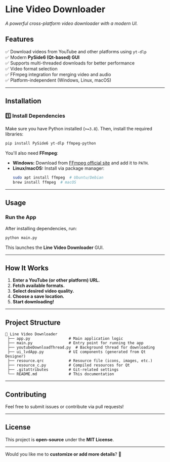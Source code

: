 # **Line Video Downloader**  
_A powerful cross-platform video downloader with a modern UI._  

## **Features**  
✅ Download videos from YouTube and other platforms using `yt-dlp`  
✅ Modern **PySide6 (Qt-based) GUI**  
✅ Supports multi-threaded downloads for better performance  
✅ Video format selection  
✅ FFmpeg integration for merging video and audio  
✅ Platform-independent (Windows, Linux, macOS)  

---

## **Installation**  

### **1️⃣ Install Dependencies**  
Make sure you have Python installed (`>=3.8`). Then, install the required libraries:  

```sh
pip install PySide6 yt-dlp ffmpeg-python
```

You'll also need **FFmpeg**:  
- **Windows:** Download from [FFmpeg official site](https://ffmpeg.org/download.html) and add it to `PATH`.  
- **Linux/macOS:** Install via package manager:  
  ```sh
  sudo apt install ffmpeg  # Ubuntu/Debian  
  brew install ffmpeg  # macOS  
  ```

---

## **Usage**  

### **Run the App**  
After installing dependencies, run:  

```sh
python main.py
```

This launches the **Line Video Downloader** GUI.  

---

## **How It Works**  

1. **Enter a YouTube (or other platform) URL.**  
2. **Fetch available formats.**  
3. **Select desired video quality.**  
4. **Choose a save location.**  
5. **Start downloading!**  

---

## **Project Structure**  

```
📂 Line Video Downloader  
 ├── app.py                 # Main application logic  
 ├── main.py                # Entry point for running the app  
 ├── youtubeDownloadThread.py  # Background thread for downloading  
 ├── ui_lvdApp.py           # UI components (generated from Qt Designer)  
 ├── resource.qrc           # Resource file (icons, images, etc.)  
 ├── resource_c.py          # Compiled resources for Qt  
 ├── .gitattributes         # Git-related settings  
 └── README.md              # This documentation  
```

---

## **Contributing**  
Feel free to submit issues or contribute via pull requests!  

---

## **License**  
This project is **open-source** under the **MIT License**.  

---

Would you like me to **customize or add more details**? 🚀
